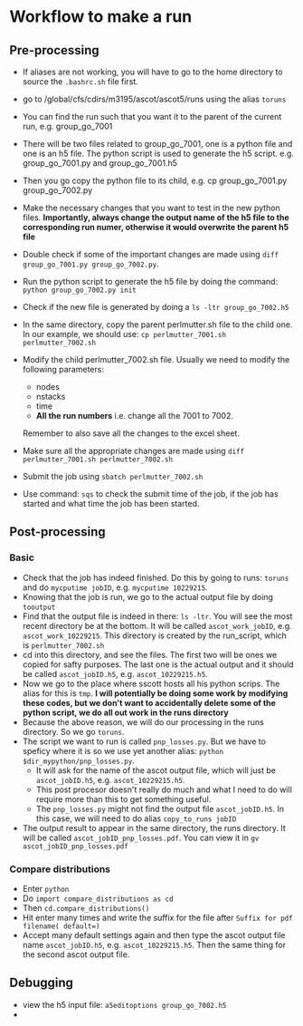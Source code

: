 # Workflow to make a run

## Pre-processing
- If aliases are not working, you will have to go to the home directory to source the `.bashrc.sh` file first. 
- go to /global/cfs/cdirs/m3195/ascot/ascot5/runs using the alias `toruns`
- You can find the run such that you want it to the parent of the current run, e.g. group_go_7001
- There will be two files related to group_go_7001, one is a python file and one is an h5 file. The python script is used to generate the h5 script. e.g. group_go_7001.py and group_go_7001.h5
- Then you go copy the python file to its child, e.g. cp group_go_7001.py group_go_7002.py
- Make the necessary changes that you want to test in the new python files. **Importantly, always change the output name of the h5 file to the corresponding run numer, otherwise it would overwrite the parent h5 file** 
- Double check if some of the important changes are made using `diff group_go_7001.py group_go_7002.py`. 
- Run the python script to generate the h5 file by doing the command: `python group_go_7002.py init` 
- Check if the new file is generated by doing a `ls -ltr group_go_7002.h5`
- In the same directory, copy the parent perlmutter.sh file to the child one. In our example, we should use: `cp perlmutter_7001.sh perlmutter_7002.sh`
- Modify the child perlmutter_7002.sh file. Usually we need to modify the following parameters: 
    - nodes
    - nstacks
    - time 
    - **All the run numbers** i.e. change all the 7001 to 7002. 
    
    Remember to also save all the changes to the excel sheet. 
- Make sure all the appropriate changes are made using `diff perlmutter_7001.sh perlmutter_7002.sh` 
- Submit the job using `sbatch perlmutter_7002.sh`
- Use command: `sqs` to check the submit time of the job, if the job has started and what time the job has been started. 

## Post-processing
### Basic
- Check that the job has indeed finished. Do this by going to runs: `toruns` and do `mycputime jobID`, e.g. `mycputime 10229215`. 
- Knowing that the job is run, we go to the actual output file by doing `tooutput`
- Find that the output file is indeed in there: `ls -ltr`. You will see the most recent directory be at the bottom. It will be called `ascot_work_jobID`, e.g. `ascot_work_10229215`. This directory is created by the run_script, which is `perlmutter_7002.sh`
- cd into this directory, and see the files. The first two will be ones we copied for safty purposes. The last one is the actual output and it should be called `ascot_jobID.h5`, e.g. `ascot_10229215.h5`. 
- Now we go to the place where sscott hosts all his python scrips. The alias for this is `tmp`. **I will potentially be doing some work by modifying these codes, but we don't want to accidentally delete some of the python script, we do all out work in the runs directory**
- Because the above reason, we will do our processing in the runs directory. So we go `toruns`. 
- The script we want to run is called `pnp_losses.py`. But we have to speficy where it is so we use yet another alias: `python $dir_mypython/pnp_losses.py`.
    - It will ask for the name of the ascot output file, which will just be `ascot_jobID.h5`, e.g. `ascot_10229215.h5`. 
    - This post procesor doesn't really do much and what I need to do will require more than this to get something useful. 
    - The `pnp_losses.py` might not find the output file `ascot_jobID.h5`. In this case, we will need to do alias `copy_to_runs jobID`
- The output result to appear in the same directory, the runs directory. It will be called `ascot_jobID_pnp_losses.pdf`. You can view it in `gv ascot_jobID_pnp_losses.pdf`

### Compare distributions
- Enter `python`
- Do `import compare_distributions as cd`
- Then `cd.compare_distributions()`
- Hit enter many times and write the suffix for the file after `Suffix for pdf filename( default=) `
- Accept many default settings again and then type the ascot output file name `ascot_jobID.h5`, e.g. `ascot_10229215.h5`. Then the same thing for the second ascot output file. 


## Debugging
- view the h5 input file: `a5editoptions group_go_7002.h5`
- 